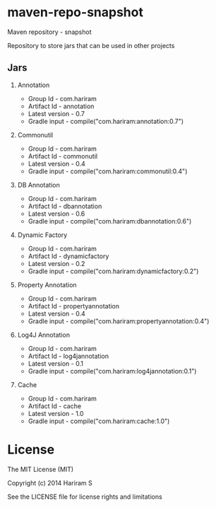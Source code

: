 maven-repo-snapshot
===================
Maven repository - snapshot

Repository to store jars that can be used in other projects

Jars
----
1. Annotation
   - Group Id       - com.hariram
   - Artifact Id    - annotation
   - Latest version - 0.7
   - Gradle input   - compile("com.hariram:annotation:0.7")

2. Commonutil
   - Group Id       - com.hariram
   - Artifact Id    - commonutil
   - Latest version - 0.4
   - Gradle input   - compile("com.hariram:commonutil:0.4")

3. DB Annotation
   - Group Id       - com.hariram
   - Artifact Id    - dbannotation
   - Latest version - 0.6
   - Gradle input   - compile("com.hariram:dbannotation:0.6")

4. Dynamic Factory
   - Group Id       - com.hariram
   - Artifact Id    - dynamicfactory
   - Latest version - 0.2
   - Gradle input   - compile("com.hariram:dynamicfactory:0.2")

5. Property Annotation
   - Group Id       - com.hariram
   - Artifact Id    - propertyannotation
   - Latest version - 0.4
   - Gradle input   - compile("com.hariram:propertyannotation:0.4")
   
6. Log4J Annotation
   - Group Id       - com.hariram
   - Artifact Id    - log4jannotation
   - Latest version - 0.1
   - Gradle input   - compile("com.hariram:log4jannotation:0.1")

7. Cache
   - Group Id       - com.hariram
   - Artifact Id    - cache
   - Latest version - 1.0
   - Gradle input   - compile("com.hariram:cache:1.0")

License
==========
The MIT License (MIT)

Copyright (c) 2014 Hariram S

See the LICENSE file for license rights and limitations

